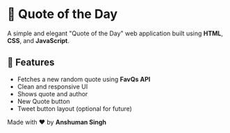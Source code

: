# 🌟 Quote of the Day

A simple and elegant "Quote of the Day" web application built using **HTML**, **CSS**, and **JavaScript**.

## 🚀 Features

- Fetches a new random quote using **FavQs API**
- Clean and responsive UI
- Shows quote and author
- New Quote button
- Tweet button layout (optional for future)


Made with ❤️ by **Anshuman Singh**
